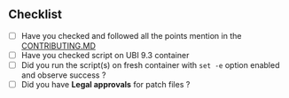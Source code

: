 ## Checklist
<!--- Goto Preview tab for better readability -->
<!--- Go over all the following points, and put an `x` in all the boxes that apply. -->
<!--- If you're unsure about any of these, don't hesitate to ask. We're here to help! -->
- [ ] Have you checked and followed all the points mention in the [CONTRIBUTING.MD](https://github.com/ppc64le/build-scripts/blob/master/CONTRIBUTING.md)
- [ ] Have you checked script on UBI 9.3 container
- [ ] Did you run the script(s) on fresh container with `set -e` option enabled and observe success ?
- [ ] Did you have **Legal approvals** for patch files ? 
